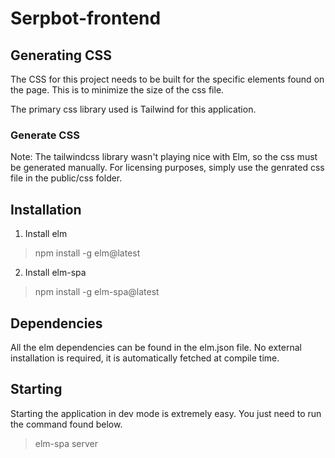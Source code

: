 # Serpbot-frontend

## Generating CSS

The CSS for this project needs to be built for the specific elements found on the page. This is to minimize the size of the css file.

The primary css library used is Tailwind for this application.

### Generate CSS

Note: The tailwindcss library wasn't playing nice with Elm, so the css must be generated manually. For licensing purposes, simply use the genrated css file in the public/css folder.

## Installation

1. Install elm
> npm install -g elm@latest

2. Install elm-spa
> npm install -g elm-spa@latest

## Dependencies

All the elm dependencies can be found in the elm.json file. No external installation is required, it is automatically fetched at compile time.

## Starting

Starting the application in dev mode is extremely easy. You just need to run the command found below.

> elm-spa server